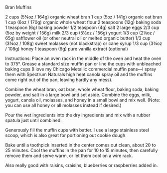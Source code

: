 Bran Muffins

2 cups (5¾oz / 164g) organic wheat bran
1 cup (5oz / 141g) organic oat bran
1 cup (6oz / 170g) organic whole wheat flour
2 teaspoons (12g) baking soda
1 teaspoon (6g) baking powder
1/2 teaspoon (4g) salt
2 large eggs
2/3 cup (5oz by weight / 156g) milk
2/3 cup (5½oz / 156g) yogurt
1/3 cup (2¼oz / 65g) safflower oil (or other neutral oil or melted organic butter)
1/3 cup (3¾oz / 108g) sweet molasses (not blackstrap) or cane syrup
1/3 cup (3¾oz / 108g) honey
1 teaspoon (6g) pure vanilla extract (optional)

Instructions:
Place an oven rack in the middle of the oven and heat the oven to 375°. Grease a standard size muffin pan or line the cups with unbleached baking cups (I love my Chicago Metallic commercial muffin pans—I spray them with Spectrum Naturals high heat canola spray oil and the muffins come right out of the pan, leaving hardly any mess).

Combine the wheat bran, oat bran, whole wheat flour, baking soda, baking powder, and salt in a large bowl and set aside. Combine the eggs, milk, yogurt, canola oil, molasses, and honey in a small bowl and mix well. (Note: you can use all honey or all molasses instead if desired.)

Pour the wet ingredients into the dry ingredients and mix with a rubber spatula just until combined.

Generously fill the muffin cups with batter. I use a large stainless steel scoop, which is also great for portioning out cookie dough.

Bake until a toothpick inserted in the center comes out clean, about 20 to 25 minutes. Cool the muffins in the pan for 10 to 15 minutes, then carefully remove them and serve warm, or let them cool on a wire rack.

Also really good with raisins, craisins, blueberries or raspberries added in.
